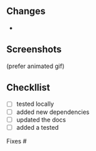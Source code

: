 ## Changes

-

## Screenshots

(prefer animated gif)

## Checkllist

- [ ] tested locally
- [ ] added new dependencies
- [ ] updated the docs
- [ ] added a tested

Fixes #